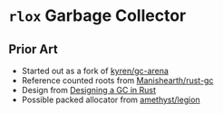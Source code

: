# `rlox` Garbage Collector

## Prior Art

- Started out as a fork of [kyren/gc-arena](https://github.com/kyren/gc-arena)
- Reference counted roots from [Manishearth/rust-gc](https://github.com/Manishearth/rust-gc/)
- Design from [Designing a GC in Rust](https://manishearth.github.io/blog/2015/09/01/designing-a-gc-in-rust/)
- Possible packed allocator from [amethyst/legion](https://github.com/amethyst/legion)

